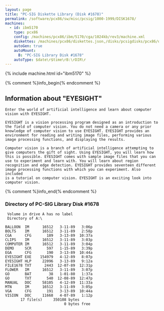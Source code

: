 ```yaml
---
layout: page
title: "PC-SIG Diskette Library (Disk #1678)"
permalink: /software/pcx86/sw/misc/pcsig/1000-1999/DISK1678/
machines:
  - id: ibm5170
    type: pcx86
    config: /machines/pcx86/ibm/5170/cga/1024kb/rev3/machine.xml
    diskettes: /machines/pcx86/diskettes.json,/disks/pcsigdisks/pcx86/diskettes.json
    autoGen: true
    autoMount:
      B: "PC-SIG Library Disk #1678"
    autoType: $date\r$time\rB:\rDIR\r
---
```


{% include machine.html id="ibm5170" %}

{% comment %}info_begin{% endcomment %}

## Information about "EYESIGHT"

    Enter the world of artificial intelligence and learn about computer
    vision with EYESIGHT.
    
    EYESIGHT is a vision processing program designed as an introduction to
    the field of computer vision. You do not need a camera or any prior
    knowledge of computer vision to use EYESIGHT. EYESIGHT provides an
    environment for reading and writing image files, performing various
    image processing functions, and displaying the results.
    
    Computer vision is a branch of artificial intelligence attempting to
    give computers the gift of sight. Using EYESIGHT, you will learn how
    this is possible. EYESIGHT comes with sample image files that you can
    use to experiment and learn with. You will learn about region
    recognition and edge detection. EYESIGHT provides seventeen different
    image processing functions with which you can experiment. Also included
    is a tutorial on computer vision. EYESIGHT is an exciting look into
    computer vision.
{% comment %}info_end{% endcomment %}


### Directory of PC-SIG Library Disk #1678

     Volume in drive A has no label
     Directory of A:\

    BALLOON  IM      16512   3-11-89   3:06p
    BOLTS    IM      16512   3-11-89   2:58p
    CGA      CFG       189   3-13-89  10:37a
    CLIPS    IM      16512   3-11-89   3:03p
    COMPUTER IM      16512   3-11-89   3:04p
    DEMO     SCR       597   1-15-89   3:39p
    EGA      CFG       190   3-13-89  10:44a
    EYESIGHT EXE    154979   4-12-89   8:07p
    EYESIGHT HLP     22096   3-13-89   9:12a
    FILE1678 TXT      2443  12-07-89  12:31p
    FLOWER   IM      16512   3-11-89   3:07p
    GO       BAT        38   1-01-80   1:37a
    GO       TXT       540  12-08-89  12:47p
    MANUAL   DOC     58105   4-12-89  11:33a
    MTN      IM      16512   3-11-89   3:05p
    VGA      CFG       191   3-13-89  10:44a
    VISION   DOC     11668   4-07-89   1:12p
           17 file(s)     350108 bytes
                               0 bytes free
